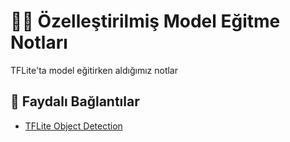 # 👩‍🏫 Özelleştirilmiş Model Eğitme Notları
TFLite'ta model eğitirken aldığımız notlar




## 🔗 Faydalı Bağlantılar
- [TFLite Object Detection](https://www.tensorflow.org/lite/models/object_detection/overview)